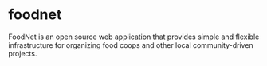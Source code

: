 # foodnet
FoodNet is an open source web application that provides simple and flexible infrastructure for organizing food coops and other local community-driven projects.
